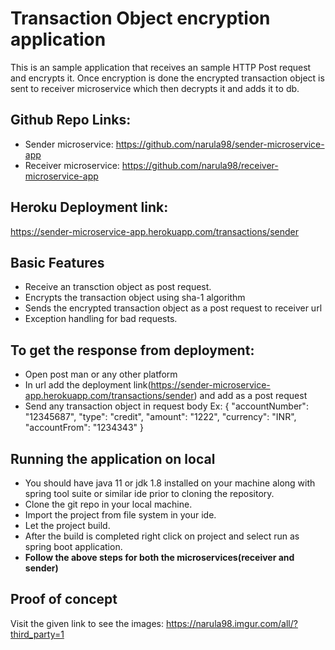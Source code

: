 # Transaction Object encryption application
This is an sample application that receives an sample HTTP Post request and encrypts it. Once encryption is done the encrypted transaction object is sent to receiver microservice which then decrypts it and adds it to db. 


## Github Repo Links:
* Sender microservice: https://github.com/narula98/sender-microservice-app
* Receiver microservice: https://github.com/narula98/receiver-microservice-app


## Heroku Deployment link:
https://sender-microservice-app.herokuapp.com/transactions/sender

## Basic Features
* Receive an transction object as post request.
* Encrypts the transaction object using sha-1 algorithm
* Sends the encrypted transaction object as a post request to receiver url 
* Exception handling for bad requests.

## To get the response from deployment:
*  Open post man or any other platform
*  In url add the deployment link(https://sender-microservice-app.herokuapp.com/transactions/sender) and add as a post request
*  Send any transaction object in request body 
    Ex: {
     "accountNumber": "12345687",
	 "type": "credit",
	 "amount": "1222",
	 "currency": "INR",
	 "accountFrom": "1234343"
    }


## Running the application on local
* You should have java 11 or jdk 1.8 installed on your machine along with spring tool suite or similar ide prior to cloning the repository.
* Clone the git repo in your local machine.
* Import the project from file system in your ide.
* Let the project build.
* After the build is completed right click on project and select run as spring boot application.
* **Follow the above steps for both the microservices(receiver and sender)**

## Proof of concept
Visit the given link to see the images: https://narula98.imgur.com/all/?third_party=1
